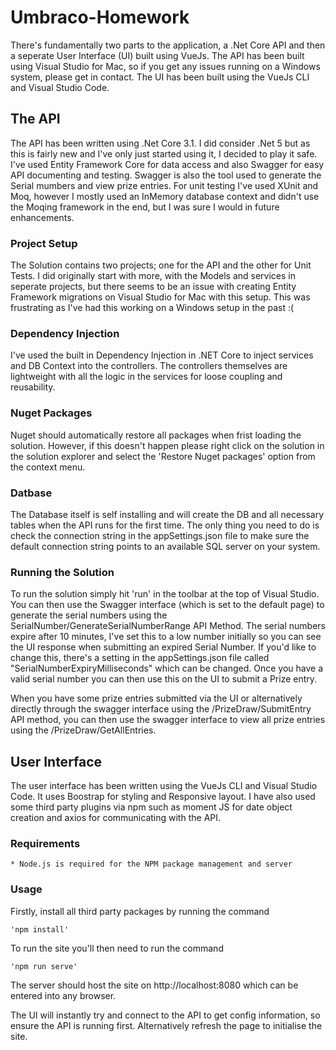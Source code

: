 # Umbraco-Homework

There's fundamentally two parts to the application, a .Net Core API and then a seperate User Interface (UI) built using VueJs. The API has been built using Visual Studio for Mac, so if you get any issues running on a Windows system, please get in contact. The UI has been built using the VueJs CLI and Visual Studio Code.

## The API

The API has been written using .Net Core 3.1. I did consider .Net 5 but as this is fairly new and I've only just started using it, I decided to play it safe. I've used Entity Framework Core for data access and also Swagger for easy API documenting and testing. Swagger is also the tool used to generate the Serial mumbers and view prize entries. For unit testing I've used XUnit and Moq, however I mostly used an InMemory database context and didn't use the Moqing framework in the end, but I was sure I would in future enhancements. 

### Project Setup

The Solution contains two projects; one for the API and the other for Unit Tests. I did originally start with more, with the Models and services in seperate projects, but there seems to be an issue with creating Entity Framework migrations on Visual Studio for Mac with this setup. This was frustrating as I've had this working on a Windows setup in the past :(

### Dependency Injection

I've used the built in Dependency Injection in .NET Core to inject services and DB Context into the controllers. The controllers themselves are lightweight with all the logic in the services for loose coupling and reusability.

### Nuget Packages

Nuget should automatically restore all packages when frist loading the solution. However, if this doesn't happen please right click on the solution in the solution explorer and select the 'Restore Nuget packages' option from the context menu.

### Datbase

The Database itself is self installing and will create the DB and all necessary tables when the API runs for the first time. The only thing you need to do is check the connection string in the appSettings.json file to make sure the default connection string points to an available SQL server on your system.

### Running the Solution

To run the solution simply hit 'run' in the toolbar at the top of Visual Studio. You can then use the Swagger interface (which is set to the default page) to generate the serial numbers using the SerialNumber/GenerateSerialNumberRange API Method. The serial numbers expire after 10 minutes, I've set this to a low number initially so you can see the UI response when submitting an expired Serial Number. If you'd like to change this, there's a setting in the appSettings.json file called "SerialNumberExpiryMilliseconds" which can be changed. Once you have a valid serial number you can then use this on the UI to submit a Prize entry.

When you have some prize entries submitted via the UI or alternatively directly through the swagger interface using the /PrizeDraw/SubmitEntry API method, you can then use the swagger interface to view all prize entries using the /PrizeDraw/GetAllEntries.

## User Interface

The user interface has been written using the VueJs CLI and Visual Studio Code. It uses Boostrap for styling and Responsive layout. I have also used some third party plugins via npm such as moment JS for date object creation and axios for communicating with the API.

### Requirements

    * Node.js is required for the NPM package management and server

### Usage 

Firstly, install all third party packages by running the command

    'npm install'

To run the site you'll then need to run the command

    'npm run serve'

The server should host the site on http://localhost:8080 which can be entered into any browser.

The UI will instantly try and connect to the API to get config information, so ensure the API is running first. Alternatively refresh the page to initialise the site.




